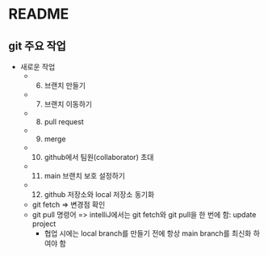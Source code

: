 # README

## git 주요 작업
- 새로운 작업
   + 6. 브랜치 만들기
   + 7. 브랜치 이동하기
   + 8. pull request
   + 9. merge
   + 10. github에서 팀원(collaborator) 초대
   + 11. main 브랜치 보호 설정하기  
   + 12. github 저장소와 local 저장소 동기화
    - git fetch => 변경점 확인
    - git pull 명령어 => intelliJ에서는 git fetch와 git pull을 한 번에 함: update project
      - 협업 시에는 local branch를 만들기 전에 항상 main branch를 최신화 하여야 함